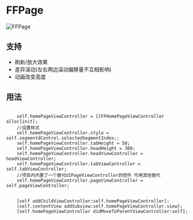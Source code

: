 # FFPage
![FFPage](https://github.com/H2OB/FFPage/blob/master/FFPage.gif)


## 支持
* 刷新/放大效果
* 差异滚动(左右两边滚动偏移量不互相影响)
* 动画改变高度

## 用法

```

    self.homePageViewController = [[FFHomePageViewController alloc]init];
    //设置样式
    self.homePageViewController.style = self.segmentdControl.selectedSegmentIndex;;
    self.homePageViewController.tabHeight = 50;
    self.homePageViewController.headHeight = 300;
    self.homePageViewController.headViewController = headViewController;
    self.homePageViewController.tabViewController = self.tabViewController;
    //项目内内置了一个替代UIPageViewController的控件 可用其他替代
    self.homePageViewController.pageViewController = self.pageViewController;
    
    
    [self addChildViewController:self.homePageViewController];
    [self.contentView addSubview:self.homePageViewController.view];
    [self.homePageViewController didMoveToParentViewController:self];
    
```

